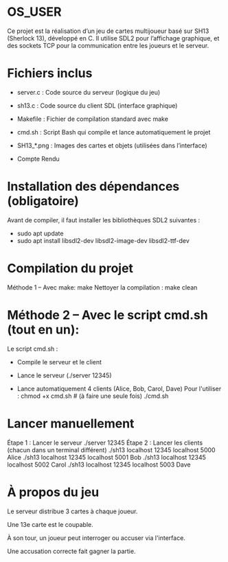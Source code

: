 # OS_USER
Ce projet est la réalisation d’un jeu de cartes multijoueur basé sur SH13 (Sherlock 13), développé en C.
Il utilise SDL2 pour l’affichage graphique, et des sockets TCP pour la communication entre les joueurs et le serveur.

# Fichiers inclus

- server.c	: Code source du serveur (logique du jeu)
  
-  sh13.c	: Code source du client SDL (interface graphique)

-  Makefile	: Fichier de compilation standard avec make

-  cmd.sh	: Script Bash qui compile et lance automatiquement le projet

-  SH13_*.png	: Images des cartes et objets (utilisées dans l’interface)

-  Compte Rendu

  # Installation des dépendances (obligatoire)
  Avant de compiler, il faut installer les bibliothèques SDL2 suivantes :
  - sudo apt update
  - sudo apt install libsdl2-dev libsdl2-image-dev libsdl2-ttf-dev

# Compilation du projet
Méthode 1 – Avec make:
      make
Nettoyer la compilation :
      make clean
# Méthode 2 – Avec le script cmd.sh (tout en un):
Le script cmd.sh :

- Compile le serveur et le client

- Lance le serveur (./server 12345)

- Lance automatiquement 4 clients (Alice, Bob, Carol, Dave)
Pour l'utiliser :
      chmod +x cmd.sh   # (à faire une seule fois)
      ./cmd.sh
# Lancer manuellement
Étape 1 : Lancer le serveur
      ./server 12345
Étape 2 : Lancer les clients (chacun dans un terminal différent)
      ./sh13 localhost 12345 localhost 5000 Alice
      ./sh13 localhost 12345 localhost 5001 Bob
      ./sh13 localhost 12345 localhost 5002 Carol
      ./sh13 localhost 12345 localhost 5003 Dave

# À propos du jeu

Le serveur distribue 3 cartes à chaque joueur.

Une 13e carte est le coupable.

À son tour, un joueur peut interroger ou accuser via l'interface.

Une accusation correcte fait gagner la partie.



